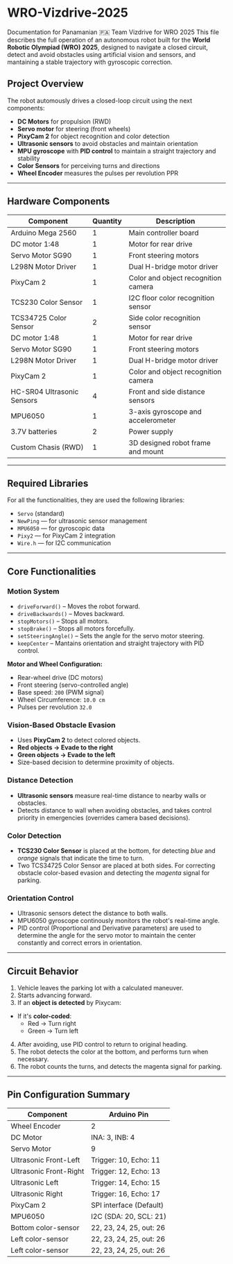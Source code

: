 # WRO-Vizdrive-2025
Documentation for Panamanian 🇵🇦 Team Vizdrive for WRO 2025
This file describes the full operation of an autonomous robot built for the **World Robotic Olympiad (WRO) 2025**, designed to navigate a closed circuit, detect and avoid obstacles using artificial vision and sensors, and mantaining a stable trajectory with gyroscopic correction.

## Project Overview
The robot automously drives a closed-loop circuit using the next components:
- **DC Motors** for propulsion (RWD)
- **Servo motor** for steering (front wheels)
- **PixyCam 2** for object recognition and color detection
- **Ultrasonic sensors** to avoid obstacles and maintain orientation
- **MPU gyroscope** with **PID control** to maintain a straight trajectory and stability
- **Color Sensors** for perceiving turns and directions
- **Wheel Encoder** measures the pulses per revolution PPR

---

## Hardware Components

| Component | Quantity | Description |
| ------------ | ------- | ------------------- |
| Arduino Mega 2560 | 1 | Main controller board |
| DC motor 1:48 | 1 | Motor for rear drive |
| Servo Motor SG90 | 1 | Front steering motors |
| L298N Motor Driver | 1 | Dual H-bridge motor driver |
| PixyCam 2 | 1 | Color and object recognition camera |
| TCS230 Color Sensor | 1 | I2C floor color recognition sensor |
| TCS34725 Color Sensor | 2 | Side color recognition sensor |
| DC motor 1:48 | 1 | Motor for rear drive |
| Servo Motor SG90 | 1 | Front steering motors |
| L298N Motor Driver | 1 | Dual H-bridge motor driver |
| PixyCam 2 | 1 | Color and object recognition camera |
| HC-SR04 Ultrasonic Sensors | 4 | Front and side distance sensors |
| MPU6050 | 1 | 3-axis gyroscope and accelerometer |
| 3.7V batteries | 2 | Power supply |
| Custom Chasis (RWD) | 1 | 3D designed robot frame and mount |

---

## Required Libraries

For all the functionalities, they are used the following libraries:

- `Servo` (standard)
- `NewPing` — for ultrasonic sensor management
- `MPU6050` — for gyroscopic data
- `Pixy2` — for PixyCam 2 integration
- `Wire.h` — for I2C communication

---

## Core Functionalities

### Motion System
- `driveForward()` – Moves the robot forward.
- `driveBackwards()` – Moves backward.
- `stopMotors()` – Stops all motors.
- `stopBrake()` – Stops all motors forcefully.
- `setSteeringAngle()` – Sets the angle for the servo motor steering.
- `keepCenter` – Mantains orientation and straight trajectory with PID control.

**Motor and Wheel Configuration:**
- Rear-wheel drive (DC motors)
- Front steering (servo-controlled angle)
- Base speed: `200` (PWM signal)
- Wheel Circumference: `10.0 cm`
- Pulses per revolution `32.0`

### Vision-Based Obstacle Evasion

- Uses **PixyCam 2** to detect colored objects.
- **Red objects → Evade to the right**
- **Green objects → Evade to the left**
- Size-based decision to determine proximity of objects.

### Distance Detection

- **Ultrasonic sensors** measure real-time distance to nearby walls or obstacles.
- Detects distance to wall when avoiding obstacles, and takes control priority in emergencies (overrides camera based decisions).

### Color Detection

- **TCS230 Color Sensor** is placed at the bottom, for detecting *blue* and *orange* signals that indicate the time to turn.
- Two TCS34725 Color Sensor are placed at both sides. For correcting obstacle color-based evasion and detecting the *magenta* signal for parking.

### Orientation Control

- Ultrasonic sensors detect the distance to both walls.
- MPU6050 gyroscope continously monitors the robot's real-time angle.
- PID control (Proportional and Derivative parameters) are used to determine the angle for the servo motor to maintain the center constantly and correct errors in orientation.

---

## Circuit Behavior

1. Vehicle leaves the parking lot with a calculated maneuver.
2. Starts advancing forward.
3. If an **object is detected** by Pixycam:
  - If it's **color-coded**:
    - Red → Turn right
    - Green → Turn left
4. After avoiding, use PID control to return to original heading.
5. The robot detects the color at the bottom, and performs turn when necessary.
6. The robot counts the turns, and detects the magenta signal for parking.

---

## Pin Configuration Summary

| Component | Arduino Pin |
|---------------|-------------|
| Wheel Encoder | 2 |
| DC Motor | INA: 3, INB: 4 |
| Servo Motor | 9 |
| Ultrasonic Front-Left | Trigger: 10, Echo: 11 |
| Ultrasonic Front-Right | Trigger: 12, Echo: 13 |
| Ultrasonic Left | Trigger: 14, Echo: 15 |
| Ultrasonic Right | Trigger: 16, Echo: 17 |
| PixyCam 2 | SPI interface (Default) |
| MPU6050 | I2C (SDA: 20, SCL: 21) |
| Bottom color-sensor | 22, 23, 24, 25, out: 26 |
| Left color-sensor | 22, 23, 24, 25, out: 26 |
| Left color-sensor | 22, 23, 24, 25, out: 26 |
